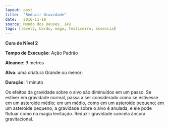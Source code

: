 ```yaml
---
layout: post
title:  "Reduzir Gravidade"
date:   2016-11-10
source: Mundo dos Deuses. 149
tags: [level2, bardo, mago, feiticeiro, essencia]
---
```


**Cura de Nível 2**

**Tempo de Execução**: Ação Padrão

**Alcance**: 9 metros

**Alvo**: uma criatura Grande ou menor;

**Duração**: 1 minuto

Os efeitos da gravidade sobre o alvo são diminuídos em 
um passo. Se estiver em gravidade normal, passa a ser considerado como se estivesse em um asteroide médio; em um médio, 
como em um asteroide pequeno; em um asteroide pequeno, a 
gravidade sobre o alvo é anulada, e ele pode flutuar como na 
magia levitação.
Reduzir gravidade cancela âncora gravitacional.